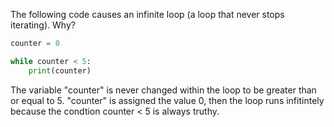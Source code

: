 The following code causes an infinite loop (a loop that never stops iterating). Why?

```python
counter = 0

while counter < 5:
    print(counter)
```

The variable "counter" is never changed within the loop to be greater than or equal to 5. "counter" is assigned the value 0, then the loop runs infitintely because the condtion counter < 5 is always truthy.